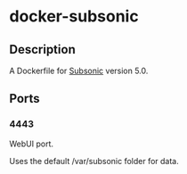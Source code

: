 # docker-subsonic

## Description

A Dockerfile for [Subsonic](http://www.subsonic.org/) version 5.0.

## Ports

### 4443

WebUI port.

Uses the default /var/subsonic folder for data.
